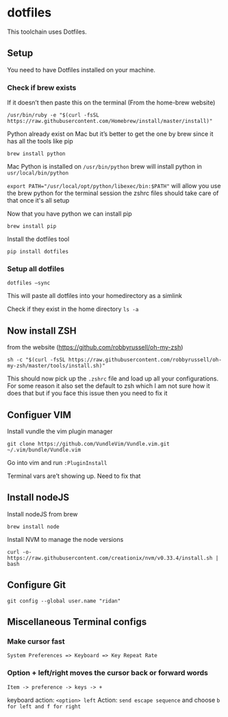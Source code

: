 # dotfiles
This toolchain uses Dotfiles.

## Setup
You need to have Dotfiles installed on your machine.

### Check if brew exists
If it doesn’t then paste this on the terminal 
(From the home-brew website)
```
/usr/bin/ruby -e "$(curl -fsSL https://raw.githubusercontent.com/Homebrew/install/master/install)"
```

Python already exist on Mac but it’s better to get the one by brew since it has all the tools like pip 

```
brew install python
```

Mac Python is installed on `/usr/bin/python` brew will install python in `usr/local/bin/python`

`export PATH="/usr/local/opt/python/libexec/bin:$PATH"` will allow you use the brew python for the terminal session the zshrc files should take care of that once it's all setup

Now that you have python we can install pip
```
brew install pip
```

Install the dotfiles tool
```
pip install dotfiles
```

### Setup all dotfiles
```
dotfiles —sync
```
This will paste all dotfiles into your homedirectory as a simlink

Check if they exist in the home directory
`ls -a`

## Now install ZSH
from the website (https://github.com/robbyrussell/oh-my-zsh)
```
sh -c "$(curl -fsSL https://raw.githubusercontent.com/robbyrussell/oh-my-zsh/master/tools/install.sh)"
```
This should now pick up the `.zshrc` file and load up all your configurations. For some reason it also set the default to zsh which I am not sure how it does that but if you face this issue then you need to fix it

## Configuer VIM
Install vundle the vim plugin manager
```
git clone https://github.com/VundleVim/Vundle.vim.git ~/.vim/bundle/Vundle.vim
```
Go into vim and run `:PluginInstall`

Terminal vars are’t showing up. Need to fix that

## Install nodeJS
Install nodeJS from brew
```
brew install node
```
Install NVM to manage the node versions
```
curl -o- https://raw.githubusercontent.com/creationix/nvm/v0.33.4/install.sh | bash
```

## Configure Git
```
git config --global user.name "ridan"
```

## Miscellaneous Terminal configs

### Make cursor fast
`System Preferences => Keyboard => Key Repeat Rate`
### Option + left/right moves the cursor back or forward words
`Item -> preference -> keys -> +`

keyboard action: `<option> left`
Action: `send escape sequence` and choose
`b for left and f for right`
